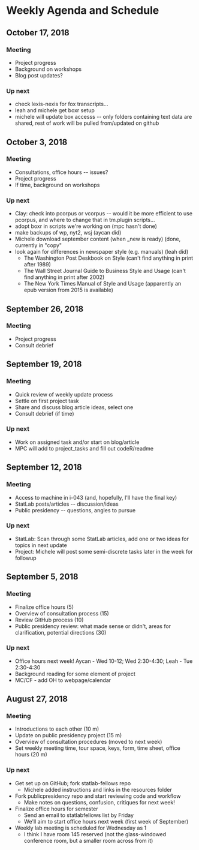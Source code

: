 # Weekly Agenda and Schedule

## October 17, 2018
### Meeting
* Project progress
* Background on workshops
* Blog post updates?

### Up next
* check lexis-nexis for fox transcripts...
* leah and michele get boxr setup
* michele will update box accesss -- only folders containing text data are shared, rest of work will be pulled from/updated on github

## October 3, 2018
### Meeting
* Consultations, office hours -- issues?
* Project progress
* If time, background on workshops

### Up next
* Clay: check into pcorpus or vcorpus -- would it be more efficient to use pcorpus, and where to change that in tm.plugin scripts...
* adopt boxr in scripts we're working on (mpc hasn't done)
* make backups of wp, nyt2, wsj (aycan did)
* Michele download september content (when \_new is ready) (done, currently in "copy"
* look again for differences in newspaper style (e.g. manuals) (leah did)
  * The Washington Post Deskbook on Style (can't find anything in print after 1989)
  * The Wall Street Journal Guide to Business Style and Usage (can't find anything in print after 2002)
  * The New York Times Manual of Style and Usage (apparently an epub version from 2015 is available)

## September 26, 2018
### Meeting

* Project progress
* Consult debrief

## September 19, 2018
### Meeting

* Quick review of weekly update process
* Settle on first project task
* Share and discuss blog article ideas, select one
* Consult debrief (if time)

### Up next

* Work on assigned task and/or start on blog/article
* MPC will add to project_tasks and fill out codeR/readme

## September 12, 2018
### Meeting

* Access to machine in i-043 (and, hopefully, I'll have the final key)
* StatLab posts/articles -- discussion/ideas
* Public presidency -- questions, angles to pursue

### Up next

* StatLab: Scan through some StatLab articles, add one or two ideas for topics in next update
* Project: Michele will post some semi-discrete tasks later in the week for followup

## September 5, 2018
### Meeting

* Finalize office hours (5) 
* Overview of consultation process (15)
* Review GitHub process (10) 
* Public presidency review: what made sense or didn't, areas for clarification, potential directions (30)

### Up next

* Office hours next week! Aycan - Wed 10-12; Wed 2:30-4:30; Leah - Tue 2:30-4:30 
* Background reading for some element of project
* MC/CF - add OH to webpage/calendar

## August 27, 2018
### Meeting

* Introductions to each other (10 m)
* Update on public presidency project (15 m)
* Overview of consultation procedures (moved to next week)
* Set weekly meeting time, tour space, keys, form, time sheet, office hours (20 m)

### Up next

* Get set up on GitHub; fork statlab-fellows repo
  * Michele added instructions and links in the resources folder
* Fork publicpresidency repo and start reviewing code and workflow
  * Make notes on questions, confusion, critiques for next week!
* Finalize office hours for semester
  * Send an email to statlabfellows list by Friday
  * We'll aim to start office hours next week (first week of September)
* Weekly lab meeting is scheduled for Wednesday as 1
  * I think I have room 145 reserved (not the glass-windowed conference room, but a smaller room across from it)
